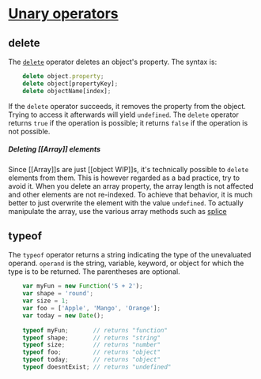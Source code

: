 # [Unary operators](https://developer.mozilla.org/en-US/docs/Web/JavaScript/Guide/Expressions_and_Operators#unary_operators "Permalink to Unary operators")

## delete
The [`delete`](https://developer.mozilla.org/en-US/docs/Web/JavaScript/Reference/Operators/delete) operator deletes an object's property. The syntax is:
```js
	delete object.property;
	delete object[propertyKey];
	delete objectName[index];
```

If the `delete` operator succeeds, it removes the property from the object. Trying to access it afterwards will yield `undefined`. The `delete` operator returns `true` if the operation is possible; it returns `false` if the operation is not possible.

##### Deleting [[Array]] elements
Since [[Array]]s are just [[object WIP]]s, it's technically possible to `delete` elements from them. This is however regarded as a bad practice, try to avoid it. When you delete an array property, the array length is not affected and other elements are not re-indexed. To achieve that behavior, it is much better to just overwrite the element with the value `undefined`. To actually manipulate the array, use the various array methods such as [splice](https://developer.mozilla.org/en-US/docs/Web/JavaScript/Reference/Global_Objects/Array/splice)


## typeof
The `typeof` operator returns a string indicating the type of the unevaluated operand. `operand` is the string, variable, keyword, or object for which the type is to be returned. The parentheses are optional.
```js
	var myFun = new Function('5 + 2');
	var shape = 'round';
	var size = 1;
	var foo = ['Apple', 'Mango', 'Orange'];
	var today = new Date();
	
	typeof myFun;       // returns "function"
	typeof shape;       // returns "string"
	typeof size;        // returns "number"
	typeof foo;         // returns "object"
	typeof today;       // returns "object"
	typeof doesntExist; // returns "undefined"
```